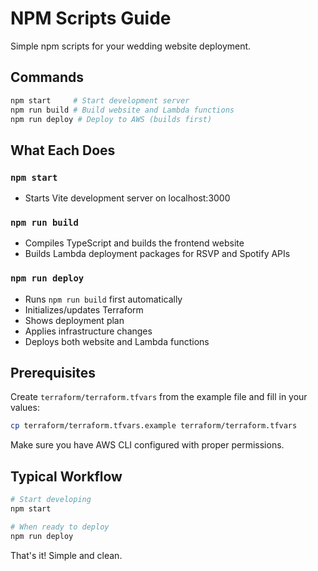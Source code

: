 # NPM Scripts Guide

Simple npm scripts for your wedding website deployment.

## Commands

```bash
npm start     # Start development server
npm run build # Build website and Lambda functions  
npm run deploy # Deploy to AWS (builds first)
```

## What Each Does

### `npm start`
- Starts Vite development server on localhost:3000

### `npm run build` 
- Compiles TypeScript and builds the frontend website 
- Builds Lambda deployment packages for RSVP and Spotify APIs

### `npm run deploy`
- Runs `npm run build` first automatically
- Initializes/updates Terraform
- Shows deployment plan
- Applies infrastructure changes
- Deploys both website and Lambda functions

## Prerequisites

Create `terraform/terraform.tfvars` from the example file and fill in your values:
```bash
cp terraform/terraform.tfvars.example terraform/terraform.tfvars
```

Make sure you have AWS CLI configured with proper permissions.

## Typical Workflow

```bash
# Start developing
npm start

# When ready to deploy
npm run deploy
```

That's it! Simple and clean.
